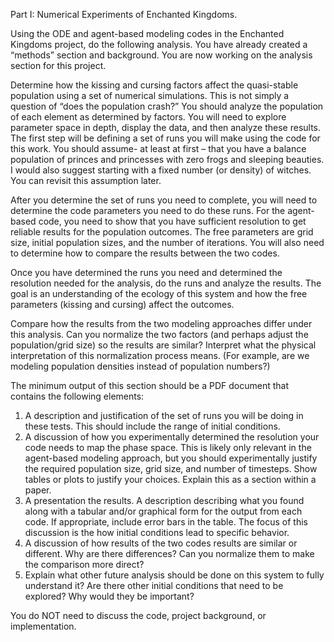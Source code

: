 Part I: Numerical Experiments of Enchanted Kingdoms.

Using the ODE and agent-based modeling codes in the Enchanted Kingdoms project, do the following analysis.  You have already created a “methods” section and background.  You are now working on the analysis section for this project.  

Determine how the kissing and cursing factors affect the quasi-stable population using a set of numerical simulations.  This is not simply a question of “does the population crash?”  You should analyze the population of each element as determined by factors.  You will need to explore parameter space in depth, display the data, and then analyze these results.  The first step will be defining a set of runs you will make using the code for this work.  You should assume- at least at first – that you have a balance population of princes and princesses with zero frogs and sleeping beauties.  I would also suggest starting with a fixed number (or density) of witches.  You can revisit this assumption later.  

After you determine the set of runs you need to complete, you will need to determine the code parameters you need to do these runs.  For the agent-based code, you need to show that you have sufficient resolution to get reliable results for the population outcomes.  The free parameters are grid size, initial population sizes, and the number of iterations. You will also need to determine how to compare the results between the two codes.

Once you have determined the runs you need and determined the resolution needed for the analysis, do the runs and analyze the results.  The goal is an understanding of the ecology of this system and how the free parameters (kissing and cursing) affect the outcomes.

Compare how the results from the two modeling approaches differ under this analysis.  Can you normalize the two factors (and perhaps adjust the population/grid size) so the results are similar?  Interpret what the physical interpretation of this normalization process means.  (For example, are we modeling population densities instead of population numbers?)

The minimum output of this section should be a PDF document that contains the following elements:
1)	A description and justification of the set of runs you will be doing in these tests.  This should include the range of initial conditions.
2)	A discussion of how you experimentally determined the resolution your code needs to map the phase space.  This is likely only relevant in the agent-based modeling approach, but you should experimentally justify the required population size, grid size, and number of timesteps.  Show tables or plots to justify your choices.   Explain this as a section within a paper.
3)	A presentation the results.  A description describing what you found along with a tabular and/or graphical form for the output from each code.  If appropriate, include error bars in the table.  The focus of this discussion is the how initial conditions lead to specific behavior.  
4)	A discussion of how results of the two codes results are similar or different.  Why are there differences?  Can you normalize them to make the comparison more direct?
5)	Explain what other future analysis should be done on this system to fully understand it?  Are there other initial conditions that need to be explored?  Why would they be important?  

You do NOT need to discuss the code, project background, or implementation.  

